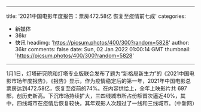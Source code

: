 
---
title: '2021中国电影年度报告：票房472.58亿 恢复至疫情前七成'
categories: 
 - 新媒体
 - 36kr
 - 快讯
headimg: 'https://picsum.photos/400/300?random=5828'
author: 36kr
comments: false
date: Sun, 02 Jan 2022 01:00:14 GMT
thumbnail: 'https://picsum.photos/400/300?random=5828'
---

<div>   
1月1日，灯塔研究院和灯塔专业版联合发布了题为“新格局新生力”的《2021中国电影市场年度报告》，《报告》显示，作为疫情稳定后的第一年，2021年中国电影总票房达到472.58亿，恢复至疫前的74%。在内容供给上，全年上映影片共 697部，创历史新高。下沉市场持续扩大，三四线城市所占份额首次逼近40%，其中，四线城市在疫情后恢复较快，其年观影人次超过了一线和三线城市。（中新网）  
</div>
            